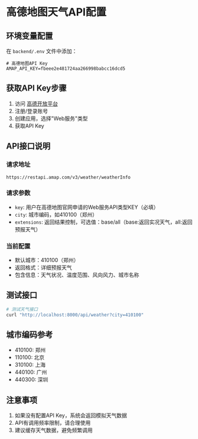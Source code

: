 # 高德地图天气API配置

## 环境变量配置

在 `backend/.env` 文件中添加：

```
# 高德地图API Key
AMAP_API_KEY=fbeee2e481724aa266998babcc16dcd5
```

## 获取API Key步骤

1. 访问 [高德开放平台](https://lbs.amap.com/)
2. 注册/登录账号
3. 创建应用，选择"Web服务"类型
4. 获取API Key

## API接口说明

### 请求地址
```
https://restapi.amap.com/v3/weather/weatherInfo
```

### 请求参数
- `key`: 用户在高德地图官网申请的Web服务API类型KEY（必填）
- `city`: 城市编码，如410100（郑州）
- `extensions`: 返回结果控制，可选值：base/all（base:返回实况天气，all:返回预报天气）

### 当前配置
- 默认城市：410100（郑州）
- 返回格式：详细预报天气
- 包含信息：天气状况、温度范围、风向风力、城市名称

## 测试接口

```bash
# 测试天气接口
curl "http://localhost:8000/api/weather?city=410100"
```

## 城市编码参考

- 410100: 郑州
- 110100: 北京
- 310100: 上海
- 440100: 广州
- 440300: 深圳

## 注意事项

1. 如果没有配置API Key，系统会返回模拟天气数据
2. API有调用频率限制，请合理使用
3. 建议缓存天气数据，避免频繁调用




